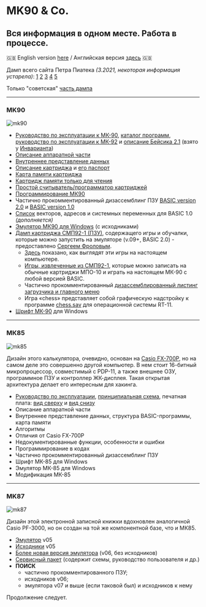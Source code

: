 # MK90 & Co.
## Вся информация в одном месте. Работа в процессе.

🇬🇧 English version [here](https://yprits.github.io/MK90/indexEn.html) / Английская версия [здесь](https://yprits.github.io/MK90/indexEn.html) 🇬🇧

Дамп всего сайта Петра Пиатека *(3.2021, некоторая информация устарела)*:
[1](https://github.com/Yprits/MK90/raw/main/Pisi(3-E).rar)
[2](https://github.com/Yprits/MK90/raw/main/Pisi(f-k).rar)
[3](https://github.com/Yprits/MK90/raw/main/Pisi(l-o).rar)
[4](https://github.com/Yprits/MK90/raw/main/Pisi(p).rar)
[5](https://github.com/Yprits/MK90/raw/main/Pisi(s-w).rar)

Только "советская" [часть дампа](https://github.com/Yprits/MK90/raw/main/MKonly.rar)

_________________________________________
### MK90
![mk90](https://user-images.githubusercontent.com/102995285/163726257-f7cc0537-3b0c-461d-879c-11c3f9871fb6.jpg)
- [Руководство по эксплуатации к МК-90](https://github.com/Yprits/MK90/files/8507407/mk90.pdf), [каталог программ](https://github.com/Yprits/MK90/files/8507410/CatalogProg-mk90.zip), [руководство по эксплуатации к МК-92](http://electronika-5.ru/calc/doc/mk-92_ins.rar) и [описание Бейсика 2.1](http://electronika-5.ru/calc/doc/mk-92_bas.rar) (взято у [Инварианта](http://electronika-5.ru/))
- [Описание аппаратной части](https://yprits.github.io/MK90/rus/hwru.html)
- [Внутреннее представление данных](https://yprits.github.io/MK90/rus/foru.html)
- [Описание картриджа](https://yprits.github.io/MK90/rus/caru.html) и [его паспорт](http://electronika-5.ru/calc/doc/mk-90_smp.rar)
- [Карта памяти картриджа](https://yprits.github.io/MK90/rus/cameru.html)
- [Картридж памяти только для чтения](https://yprits.github.io/MK90/rus/rocaru.html)
- [Простой считыватель/программатор картриджей](https://yprits.github.io/MK90/rus/prgru.html)
- [Программирование МК90](https://yprits.github.io/MK90/rus/asmru.html)
- Частично прокомментированный дизассемблинг ПЗУ [BASIC version 2.0](https://github.com/Yprits/MK90/files/8502160/mk90ro20.2.zip) и [BASIC version 1.0](https://github.com/Yprits/MK90/raw/main/rom1.src)
- [Список](https://github.com/Yprits/MK90/files/8528484/_v0.1.txt) векторов, адресов и системных переменных для BASIC 1.0 *(дополняется)*
- [Эмулятор МК90 для Windows](https://yprits.github.io/MK90/rus/emuru.html) (с исходниками)
- [Дамп картриджа СМП92-1 (ПЗУ)](https://github.com/Yprits/MK90/files/8505852/smp92-1.zip), содержащего игры и обучалки, которые можно запустить на эмуляторе (v.09+, BASIC 2.0) - предоставлено [Сергеем Фроловым](http://www.leningrad.su/museum/).
  - [Здесь](https://www.youtube.com/watch?v=48pmWw4TG1o) показано, как выглядят эти игры на настоящем компьютере.
  - [Игры, извлеченные из СМП92-1](https://github.com/Yprits/MK90/files/8505854/games_pack.zip), которые можно записать на обычные картриджи МПО-10 и играть на настоящем МК-90 с любой версией BASIC.
  - Частично прокомментированный [дизассемблированный листинг загрузчика и главного меню](https://github.com/Yprits/MK90/files/8505864/mainmenu.zip)
  - Игра «chess» представляет собой графическую надстройку к программе [chess.sav](http://www.ibiblio.org/pub/academic/computer-science/history/pdp-11/rt/games/) для операционной системы RT-11.
 - [Шрифт МК-90](https://fontstruct.com/fontstructions/download/1757455) для Windows

_________________________________________

### МК85
![mk85](https://user-images.githubusercontent.com/102995285/163860355-78e0b5bb-0a5a-49c2-9ae8-3fa19788c992.jpg)

Дизайн этого калькулятора, очевидно, основан на [Casio FX-700P](http://www.pisi.com.pl/piotr433/#fx700), но на самом деле это совершенно другой компьютер. В нем стоит 16-битный микропроцессор, совместимый с PDP-11, а также внешнее ОЗУ, программное ПЗУ и контроллер ЖК-дисплея. Такая открытая архитектура делает его интересным для хакинга.
- [Руководство по эксплуатации](https://github.com/Yprits/MK90/files/8507536/mk85_manual.pdf), [принципиальная схема](https://github.com/Yprits/MK90/files/8507538/mk85_sch.zip), печатная плата: [вид сверху](https://commons.wikimedia.org/wiki/File:PCB_main_1.png) и [вид снизу](https://commons.wikimedia.org/wiki/File:Elektronika_MK-85_PCB_main.png)
- Описание аппаратной части
- Внутреннее представление данных, структура BASIC-программы, карта памяти
- Алгоритмы
- Отличия от Casio FX-700P
- Недокументированные функции, особенности и ошибки
- Программирование в кодах
- Частично прокомментированный дизассемблинг ПЗУ
- Шрифт МК-85 для Windows
- Эмулятор МК-85 для Windows
- Модификация МК-85




_________________________________________

### MK87
![mk87](https://user-images.githubusercontent.com/102995285/163768441-190e5a9d-f441-432c-840d-f8ddf5491e15.jpg)

Дизайн этой электронной записной книжки вдохновлен аналогичной Casio PF-3000, но он создан на той же компонентной базе, что и МК85.
- [Эмулятор](https://github.com/Yprits/MK90/files/8504129/mk87emul.zip) v05
- [Исходники](https://github.com/Yprits/MK90/files/8504133/isxodnik.zip) v05
- [Более новая версия эмулятора](https://github.com/Yprits/MK90/files/8504247/mk87emex.zip) (v06, без исходников)
- [Сервисный пакет](https://github.com/Yprits/MK90/files/8504154/opisanie.zip) (содержит схемы, руководство пользователя и др.)
- **ПОИСК**
  - частично прокомментированного ПЗУ;
  - исходников v06;
  - эмулятора v07 и выше (если таковой был) и исходников к нему



Продолжение следует.
